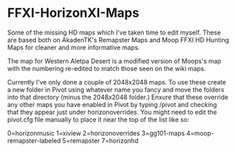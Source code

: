 # FFXI-HorizonXI-Maps
Some of the missing HD maps which I've taken time to edit myself.  These are based both on AkadenTK's Remapster Maps and Moop FFXI HD Hunting Maps for cleaner and more informative maps.

The map for Western Aletpa Desert is a modified version of Moops's map with the numbering re-edited to match those seen on the wiki maps.

Currently I've only done a couple of 2048x2048 maps.  To use these create a new folder in Pivot using whatever name you fancy and move the folders into that directory (minus the 2048x2048 folder.)  Enxure that these override any other maps you have enabled in Pivot by typing /pivot and checking that they appear just under horizonoverrides.  You might need to edit the pivot.cfg file manually to place it near the top of the list like so:

0=horizonmusic
1=xiview
2=horizonoverrides
3=gg101-maps
4=moop-remapster-labeled
5=remapster
7=horizonhd

